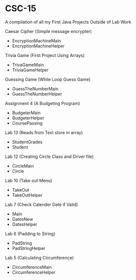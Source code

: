 # CSC-15
A compilation of all my First Java Projects Outside of Lab Work

Caesar Cipher (Simple message encrypter)
  - EncryptionMachineMain
  - EncryptionMachineHelper

Trivia Game (First Project Using Arrays)
  - TrivaGameMain
  - TriviaGameHelper

Guessing Game (While Loop Guess Game)
  - GuessTheNumberMain
  - GuessTheNumberHelper

Assignment 4 (A Budgeting Program)
  - BudgeterMain
  - BudgeterHelper
  - CoursePassing
  
Lab 13 (Reads from Text store in array)
  - StudentGrades
  - Student

Lab 12 (Creating Circle Class and Driver file)
  - CircleMain
  - Circle

Lab 10 (Take out Menu)
  - TakeOut
  - TakeOutHelper

Lab 7 (Check Calender Date if Valid)
  - Main  
  - DatesNew
  - DatesHelper

Lab 6 (Padding to String)
  - PadString
  - PadStringHelper

Lab 5 (Calculating Circumference)
  - CircumferenceMain  
  - CircumferenceHelper
